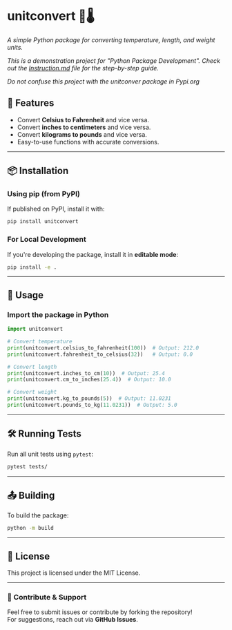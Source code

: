 # **unitconvert** 📏🌡️  

*A simple Python package for converting temperature, length, and weight units.*

*This is a demonstration project for "Python Package Development". Check out the [Instruction.md](./Instruction.md) file for the step-by-step guide.*

*Do not confuse this project with the unitconver package in Pypi.org*

## **🔹 Features**
- Convert **Celsius to Fahrenheit** and vice versa.
- Convert **inches to centimeters** and vice versa.
- Convert **kilograms to pounds** and vice versa.
- Easy-to-use functions with accurate conversions.

---

## **📦 Installation**

### **Using pip (from PyPI)**
If published on PyPI, install it with:

```sh
pip install unitconvert
```

### **For Local Development**

If you're developing the package, install it in **editable mode**:

```sh
pip install -e .
```

---

## **🚀 Usage**

### **Import the package in Python**

```python
import unitconvert

# Convert temperature
print(unitconvert.celsius_to_fahrenheit(100))  # Output: 212.0
print(unitconvert.fahrenheit_to_celsius(32))   # Output: 0.0

# Convert length
print(unitconvert.inches_to_cm(10))  # Output: 25.4
print(unitconvert.cm_to_inches(25.4))  # Output: 10.0

# Convert weight
print(unitconvert.kg_to_pounds(5))  # Output: 11.0231
print(unitconvert.pounds_to_kg(11.0231))  # Output: 5.0
```

---

## **🛠️ Running Tests**

Run all unit tests using `pytest`:

```sh
pytest tests/
```

---

## **📤 Building**

To build the package:

```sh
python -m build
```

---

## **📄 License**
This project is licensed under the MIT License.

---

### **🌟 Contribute & Support**
Feel free to submit issues or contribute by forking the repository!  
For suggestions, reach out via **GitHub Issues**.
